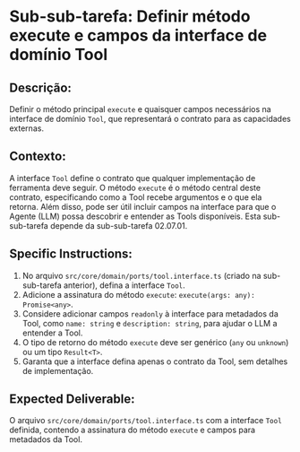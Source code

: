 # Sub-sub-tarefa: Definir método execute e campos da interface de domínio Tool

## Descrição:

Definir o método principal `execute` e quaisquer campos necessários na interface de domínio `Tool`, que representará o contrato para as capacidades externas.

## Contexto:

A interface `Tool` define o contrato que qualquer implementação de ferramenta deve seguir. O método `execute` é o método central deste contrato, especificando como a Tool recebe argumentos e o que ela retorna. Além disso, pode ser útil incluir campos na interface para que o Agente (LLM) possa descobrir e entender as Tools disponíveis. Esta sub-sub-tarefa depende da sub-sub-tarefa 02.07.01.

## Specific Instructions:

1.  No arquivo `src/core/domain/ports/tool.interface.ts` (criado na sub-sub-tarefa anterior), defina a interface `Tool`.
2.  Adicione a assinatura do método `execute`: `execute(args: any): Promise<any>`.
3.  Considere adicionar campos `readonly` à interface para metadados da Tool, como `name: string` e `description: string`, para ajudar o LLM a entender a Tool.
4.  O tipo de retorno do método `execute` deve ser genérico (`any` ou `unknown`) ou um tipo `Result<T>`.
5.  Garanta que a interface defina apenas o contrato da Tool, sem detalhes de implementação.

## Expected Deliverable:

O arquivo `src/core/domain/ports/tool.interface.ts` com a interface `Tool` definida, contendo a assinatura do método `execute` e campos para metadados da Tool.